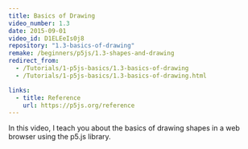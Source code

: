 ```yaml
---
title: Basics of Drawing
video_number: 1.3
date: 2015-09-01
video_id: D1ELEeIs0j8
repository: "1.3-basics-of-drawing"
remake: /beginners/p5js/1.3-shapes-and-drawing
redirect_from:
  - /Tutorials/1-p5js-basics/1.3-basics-of-drawing
  - /Tutorials/1-p5js-basics/1.3-basics-of-drawing.html

links:
  - title: Reference
    url: https://p5js.org/reference
---
```


In this video, I teach you about the basics of drawing shapes in a web browser using the p5.js library.
